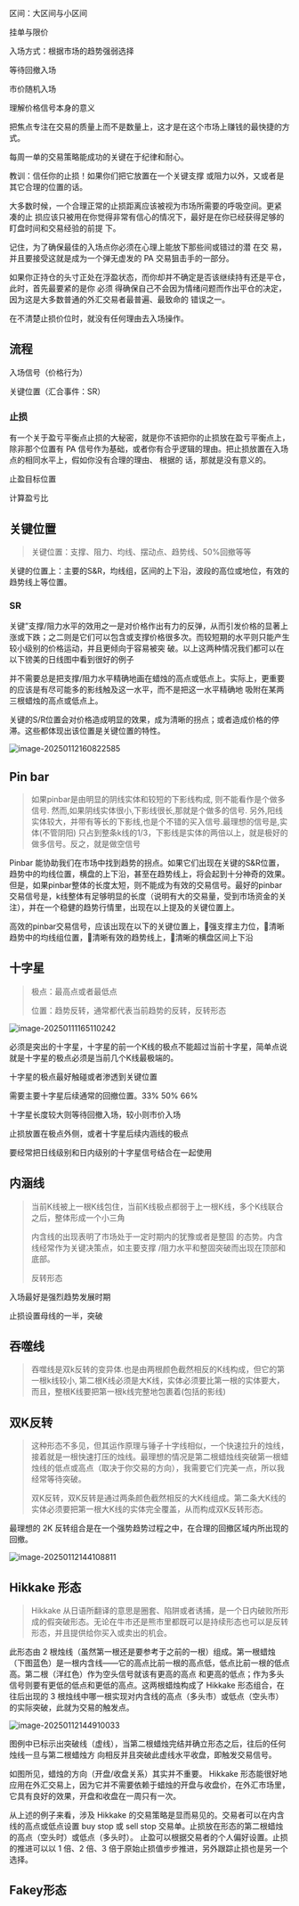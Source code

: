 区间：大区间与小区间

挂单与限价

入场方式：根据市场的趋势强弱选择

等待回撤入场

市价随机入场

理解价格信号本身的意义  

把焦点专注在交易的质量上而不是数量上，这才是在这个市场上赚钱的最快捷的方式。

每周一单的交易策略能成功的关键在于纪律和耐心。

教训：信任你的止损！如果你们把它放置在一个关键支撑  或阻力以外，又或者是其它合理的位置的话。 

大多数时候，一个合理正常的止损距离应该被视为市场所需要的呼吸空间。更紧 凑的止 损应该只被用在你觉得非常有信心的情况下，最好是在你已经获得足够的盯盘时间和交易经验的前提 下。

记住，为了确保最佳的入场点你必须在心理上能放下那些间或错过的潜 在交 易，并且要接受这就是成为一个弹无虚发的 PA   交易狙击手的一部分。

如果你正持仓的头寸正处在浮盈状态，而你却并不确定是否该继续持有还是平仓，此时，首先最要紧的是你 必须 得确保自己不会因为情绪问题而作出平仓的决定，因为这是大多数普通的外汇交易者最普遍、最致命的 错误之一。

在不清楚止损价位时，就没有任何理由去入场操作。

## 流程

入场信号（价格行为）

关键位置（汇合事件：SR）

### 止损

有一个关于盈亏平衡点止损的大秘密，就是你不该把你的止损放在盈亏平衡点上，除非那个位置有 PA 信号作为基础，或者你有合乎逻辑的理由。把止损放置在入场点的相同水平上，假如你没有合理的理由、 根据的 话，那就是没有意义的。

止盈目标位置

计算盈亏比



## 关键位置

> 关键位置：支撑、阻力、均线、摆动点、趋势线、50%回撤等等

关键的位置上：主要的S&R，均线组，区间的上下沿，波段的高位或地位，有效的趋势线上等位置。

### SR

关键”支撑/阻力水平的效用之一是对价格作出有力的反弹，从而引发价格的显著上涨或下跌；之二则是它们可以包含或支撑价格很多次。而较短期的水平则只能产生较小级别的价格运动，并且更倾向于容易被突  破。以上这两种情况我们都可以在以下镑美的日线图中看到很好的例子

并不需要总是把支撑/阻力水平精确地画在蜡烛的高点或低点上。实际上，更重要的应该是有尽可能多的影线触及这一水平，而不是把这一水平精确地 吸附在某两三根蜡烛的高点或低点上。

关键的S/R位置会对价格造成明显的效果，成为清晰的拐点；或者造成价格的停滞。这些都体现出该位置是关键位置的特性。

![image-20250112160822585](https://chunhui-a.oss-cn-nanjing.aliyuncs.com/typora/img/image-20250112160822585.png)

## Pin bar

> 如果pinbar是由明显的阴线实体和较短的下影线构成, 则不能看作是个做多信号. 然而,如果阴线实体很小,下影线很长,那就是个做多的信号. 另外,阳线实体较大，并带有等长的下影线,也是个不错的买入信号.最理想的信号是,实体(不管阴阳) 只占到整条k线的1/3，下影线是实体的两倍以上，就是极好的做多信号。反之，就是做空信号

Pinbar 能协助我们在市场中找到趋势的拐点。如果它们出现在关键的S&R位置，趋势中的均线位置，横盘的上下沿，甚至在趋势线上，将会起到十分神奇的效果。但是，如果pinbar整体的长度太短，则不能成为有效的交易信号。最好的pinbar交易信号是，k线整体有足够明显的长度（说明有大的交易量，受到市场资金的关注），并在一个稳健的趋势行情里，出现在以上提及的关键位置上。

高效的pinbar交易信号，应该出现在以下的关键位置上，强支撑主力位，清晰趋势中的均线组位置，清晰有效的趋势线上，清晰的横盘区间上下沿



## 十字星

> 极点：最高点或者最低点
>
> 位置：趋势反转，通常都代表当前趋势的反转，反转形态

![image-20250111165110242](https://chunhui-a.oss-cn-nanjing.aliyuncs.com/typora/img/image-20250111165110242.png)

必须是突出的十字星，十字星的前一个K线的极点不能超过当前十字星，简单点说就是十字星的极点必须是当前几个K线最极端的。

十字星的极点最好触碰或者渗透到关键位置

需要主要十字星后续通常的回撤位置。33% 50% 66%

十字星长度较大则等待回撤入场，较小则市价入场

止损放置在极点外侧，或者十字星后续内涵线的极点

要经常把日线级别和日内级别的十字星信号结合在一起使用

## 内涵线

> 当前K线被上一根K线包住，当前K线极点都弱于上一根K线，多个K线联合之后，整体形成一个小三角
>
> 内含线的出现表明了市场处于一定时期内的犹豫或者是整固 的态势。内含线经常作为关键决策点，如主要支撑 /阻力水平和整固突破而出现在顶部和底部。
>
> 反转形态

入场最好是强烈趋势发展时期

止损设置母线的一半，突破

## 吞噬线

> 吞噬线是双k反转的变异体.也是由两根颜色截然相反的K线构成，但它的第一根k线较小, 第二根K线必须是大K线，实体必须要比第一根的实体要大，而且，整根K线要把第一根k线完整地包裹着(包括的影线)

## 双K反转

> 这种形态不多见，但其运作原理与锤子十字线相似，一个快速拉升的烛线，接着就是一根快速打压的烛线。最理想的情况是第二根蜡烛线突破第一根蜡烛线的低点或高点（取决于你交易的方向），我需要它们完美一点，所以我经常等待突破。
>
> 双K反转，双K反转是通过两条颜色截然相反的大K线组成。第二条大K线的实体必须要把第一根大K线的实体完全覆盖，从而构成双K反转形态。

最理想的  2K    反转组合是在一个强势趋势过程之中，在合理的回撤区域内所出现的回撤。

![image-20250112144108811](https://chunhui-a.oss-cn-nanjing.aliyuncs.com/typora/img/image-20250112144108811.png)

## Hikkake 形态

>  Hikkake 从日语所翻译的意思是圈套、陷阱或者诱捕，是一个日内破败所形成的假突破形态。无论在牛市还是熊市里都既可以是持续形态也可以是反转形态，并且提供给你买入或卖出的机会。

此形态由  2    根烛线（虽然第一根还是要参考于之前的一根）组成。第一根蜡烛（下图蓝色）是一根内含线——它的高点比前一根的高点低，低点比前一根的低点高。第二根（洋红色）作为空头信号就该有更高的高点 和更高的低点；作为多头信号则要有更低的低点和更低的高点。这两根蜡烛构成了 Hikkake 形态组合，在往后出现的 3 根烛线中哪一根实现对内含线的高点（多头市）或低点（空头市）的实际突破，此就为交易的触发点。

![image-20250112144910033](https://chunhui-a.oss-cn-nanjing.aliyuncs.com/typora/img/image-20250112144910033.png)

图例中已标示出突破线（虚线），当第二根蜡烛完结并确立形态之后，往后的任何烛线一旦与第二根蜡烛方 向相反并且突破此虚线水平收盘，即触发交易信号。

如图所见，蜡烛的方向（开盘/收盘关系）其实并不重要。 Hikkake 形态能很好地应用在外汇交易上，因为它并不需要依赖于蜡烛的开盘与收盘价，在外汇市场里，它具有良好的效果，开盘和收盘在一周只有一次。

从上述的例子来看，涉及 Hikkake 的交易策略是显而易见的。交易者可以在内含线的高点或低点设置 buy stop 或 sell stop 交易单。止损放在形态的第二根蜡烛的高点（空头时）或低点（多头时）。 止盈可以根据交易者的个人偏好设置。止损的推进可以以 1 倍、2 倍、3 倍于原始止损值步步推进，另外跟踪止损也是另一个选择。

## Fakey形态
